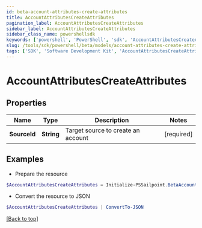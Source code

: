 ```yaml
---
id: beta-account-attributes-create-attributes
title: AccountAttributesCreateAttributes
pagination_label: AccountAttributesCreateAttributes
sidebar_label: AccountAttributesCreateAttributes
sidebar_class_name: powershellsdk
keywords: ['powershell', 'PowerShell', 'sdk', 'AccountAttributesCreateAttributes', 'BetaAccountAttributesCreateAttributes'] 
slug: /tools/sdk/powershell/beta/models/account-attributes-create-attributes
tags: ['SDK', 'Software Development Kit', 'AccountAttributesCreateAttributes', 'BetaAccountAttributesCreateAttributes']
---
```



# AccountAttributesCreateAttributes

## Properties

Name | Type | Description | Notes
------------ | ------------- | ------------- | -------------
**SourceId** |  **String** | Target source to create an account | [required]

## Examples

- Prepare the resource
```powershell
$AccountAttributesCreateAttributes = Initialize-PSSailpoint.BetaAccountAttributesCreateAttributes  -SourceId 34bfcbe116c9407464af37acbaf7a4dc
```

- Convert the resource to JSON
```powershell
$AccountAttributesCreateAttributes | ConvertTo-JSON
```


[[Back to top]](#) 

